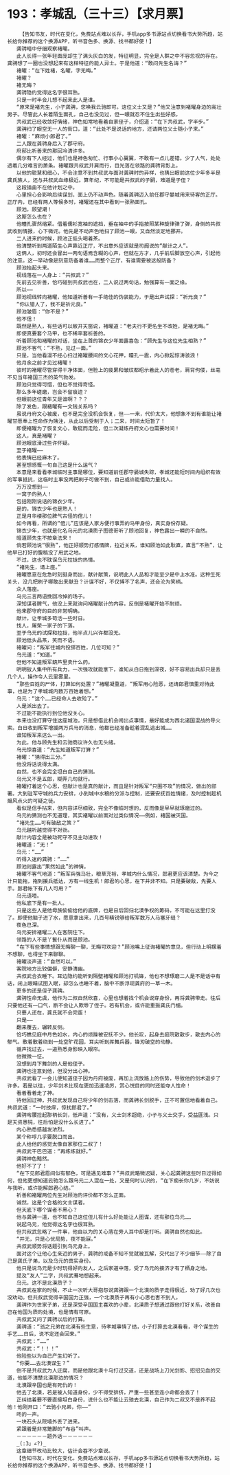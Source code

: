 # 193：孝城乱（三十三）【求月票】
        【告知书友，时代在变化，免费站点难以长存，手机app多书源站点切换看书大势所趋，站长给你推荐的这个换源APP，听书音色多、换源、找书都好使！】
       龚骋暗中仔细观察褚曜。
       此人长得一张年轻面庞却生了满头灰白的发，特征明显，完全是人群之中不容忽视的存在。龚骋想了一圈也没想起来有这样特征的能人异士。于是他道：“敢问先生名诲？”
       褚曜：“在下姓褚，名曜，字无晦。”
       褚曜？
       褚无晦？
       龚骋隐约觉得这名字很耳熟。
       只是一时半会儿想不起来此人是谁。
       “原来是褚先生，小子龚骋，您唤我云驰即可。这位义士又是？”他又注意到褚曜身边的高壮男子。尽管此人长着陌生面孔，自己也没见过，但一眼就忍不住生出些好感。
       共叔武已经收敛好情绪，神色如常地看着自家侄子，介绍道：“在下共叔武，字半步。”
       龚骋扫了眼空无一人的街口，道：“此处不是说话的地方，还请两位义士随小子来。”
       褚曜：“麻烦小郎君了。”
       二人跟在龚骋身后入了郡守府。
       府邸比祈善来的那回冷清许多。
       偶尔有下人经过，他们也是神色匆忙、行事小心翼翼，不敢有一点儿差错。少了人气，处处透着几分难言的萧条。褚曜跟共叔武并肩而行，目光落在领路的龚骋背影上。
       以他的聪慧和细心，不会注意不到共叔武与面对龚骋时的异样，也猜出眼前这位少年多半是龚氏族人，还与共叔武血缘极近。算年纪，不可能是共叔武的子嗣，难道是子侄？
       这段插曲不在他计划之中。
       心里担心会影响后续谋划，面上仍不动声色。随着龚骋迈入前任郡守晏城用来待客的正厅。正厅内，已经有两人等候多时，褚曜还在其中看到一张熟面孔。
       顾池，顾望潮！
       这厮怎么也在？
       他瞳孔骤然缩紧。借着儒衫宽袖的遮挡，垂在袖中的手指按照某种旋律弹了弹，身侧的共叔武收到情报，心下微诧。他先是不动声色地扫了顾池一眼，又自然淡定地挪开。
       二人进来的时候，顾池正低头喝着茶。
       他清楚听到两道陌生心声靠近正厅，不出意外应该就是司阍说的“献计之人”。
       这俩人，初时还会冒出一两句语焉含糊的心声，但就在方才，几乎前后脚放空心声，引起他的注意。这一举动像是刻意防备着谁……而整个正厅，有谁需要被这般防备？
       顾池抬起头来。
       视线落在一人身上：“共叔武？”
       先前去见祈善，恰巧碰到共叔武也在，二人说过两句话，勉强算有一面之缘。
       所以——
       顾池视线转向褚曜，他知道祈善有一手绝佳的伪装能力，于是出声试探：“祈元良？”
       “你认错人了，我不是祈元良。”
       顾池皱眉：“你不是？”
       他不信！
       既然是熟人，有些话可以敞开天窗说，褚曜道：“老夫行不更名坐不改姓，是褚无晦。”
       即使真要套个马甲，也不稀罕套祈善的。
       听着顾池和褚曜的对话，坐在上首的锦衣少年面露喜色：“顾先生与这位先生相熟？”
       顾池不客气：“不熟，见过一面。”
       只是，当他看漫不经心扫过褚曜腰间的文心花押，瞳孔一震，内心掀起惊涛骇浪！
       他月余之前才见过褚曜！
       彼时的褚曜尽管穿得干净体面，但脸上的疲累和皱纹都昭示着此人的苍老，肩背佝偻，丝毫不见当年褚国三杰的英气勃发。
       顾池只觉得可惜，但也不觉得奇怪。
       那么多年磋磨，岂会不留痕迹？
       但眼前这位青年又是谁啊？？？
       除了发色，跟褚曜有一文钱关系吗？
       虽说丹府文心被废，也不是完全没机会恢复，但——一来，代价太大，他想象不到有谁能让褚曜甘愿奉上性命作为赌注，从此以后受制于人；二来，时间太短暂了！
       即便褚曜为了恢复文心，敢铤而走险，但二次凝练丹府文心也需要时间！
       这人，真是褚曜？
       顾池眼底滑过些许怀疑。
       至于褚曜——
       他表情已经麻木了。
       甚至想感慨一句自己这是什么运气？
       本意是来看看孝城临时主事是哪位，要知道前任郡守晏城失踪，孝城还能短时间内组织有效的军事抵抗，这临时主事没两把刷子可做不到，自己或许能借助力量找人。
       万万没想到——
       一窝子的熟人！
       包括刚刚说话的锦衣少年。
       是的，锦衣少年也是熟人！
       正是月华楼那位脾气古怪的倌儿！
       如今再看，所谓的“倌儿”应该是人家方便行事弄的马甲身份，真实身份存疑。
       锦衣少年，也就是化名乌元的北漠质子图德哥听了顾池回复，神色露出一瞬的不自然。
       暗道顾先生不按章法来！
       倘若顾池说“很熟”，他正好顺势打感情牌，拉近关系，谁知顾池如此耿直，直言“不熟”，让他早已打好的腹稿没了用武之地。
       不过，这也不耽误乌元拉拢的热情。
       “褚先生，请上座。”
       褚曜愿意在危急时刻挺身而出，献计献策，说明此人人品和才能至少是中上水准。这种生死关头，没几把刷子哪敢出来献丑？计谋不好，不仅博不了名声，还会沦为笑柄。
       众人落座。
       乌元三言两语挽回冷掉的场子。
       深知谋者脾气，他没上来就询问褚曜献计的内容，反倒是褚曜开始不耐烦。
       他来郡守府的目的非常明确。
       献计，让孝城多苟活一些时日。
       找人，屠荣一家子的下落。
       至于乌元的试探和拉拢，他半点儿兴许都没无。
       顾池低头品茶，笑而不语。
       褚曜问：“叛军往城内投掷百姓，几位可知？”
       乌元道：“知道。”
       但他不知道叛军葫芦里卖什么药。
       明明敌人集中所有兵力，一次强攻就能拿下，谁知从白日拖到深夜，好不容易出兵却只是丢几个人，操作令人云里雾里。
       “那些百姓的尸体，打算如何处置？”褚曜凝重道，“叛军用心险恶，还请郎君慎重对待此事，也是为了孝城城内数万百姓着想。”
       乌元：“这个……已经命人去收殓了。”
       人是派出去了。
       不过能不能执行到位他没关心。
       本来也没打算守住这座城池，只是想借此机会闹出点事情，最好能成为西北诸国混战的导火索。白日收到叛军增援两万兵马的消息，他都已经准备趁着混乱逃出城……
       谁知叛军来这么一出。
       为此，他与顾先生和云驰商议许久也无头绪。
       乌元惊喜道：“先生知道叛军打算？”
       褚曜：“猜得出三分。”
       他没将话说得太满。
       自然，也不会完全坦白自己的猜测。
       乌元又不是五郎，糊弄几句就行。
       褚曜打着这个心思，但献计也是真的献计，而且是针对叛军“只围不攻”的情况，做出的部署。大到驻军守城的兵力安排，小到城中水粮的分派与控制，还要安抚百姓情绪，及时控制趁机煽风点火的可疑之徒。
       看似是信手拈来，但内容详尽细致，完全不像临时想的，反而像是早早就琢磨过的。
       乌元的猜测也不无道理，其实褚曜以前面对过类似情况——例如，褚国被灭国。
       “褚先生……可有破敌之策？”
       乌元越听越觉得不对劲。
       献计内容全是被动死守不见主动进攻！
       褚曜道：“无！”
       乌元：“……”
       听得入迷的龚骋：“……”
       顾池则露出“果然如此”的神情。
       褚曜不客气地道：“叛军兵强马壮，粮草充裕，孝城内什么情况，郎君更应该清楚。为今之计只能拖，拖到援兵抵达，方有一线生机！郎君的心思，在下并非不知。只是要破敌，先要人手。郎君帐下有几人可用？”
       乌元语噎。
       他私底下是有一批人。
       只是这些人是他母族偷偷给他的底牌，也是日后回归北漠争权的筹码，不可能在这里打没了。即便他脑子进了水，愿意拿出来，几百号精锐够给叛军数万人马塞牙缝？
       夜色已深。
       乌元安排褚曜二人在客院住下。
       领路的人不是丫鬟仆从而是顾池。
       “在下有些事情想跟无晦聊一聊，无晦可欢迎？”顾池嘴上征询褚曜的意见，但行动上明摆着不想聊，也得坐下来聊聊。
       褚曜淡声道：“自然可以。”
       客院地方比较偏僻，安静清幽。
       共叔武合衣睡下。耳边隐约能听到隔壁褚曜和顾池打机锋，他也不想琢磨二人是不是话中有话，闭上眼睛试图入眠，却怎么也睡不着，脑中不断浮现龚府的一草一木。
       更多的还是侄子龚骋。
       龚骋性命无虞，他作为二叔自然欣喜，心里也想着找个机会说穿身份，再将龚骋带走。往后只要他还有一口气，断不会让人欺辱了侄子。若有机会，或许能重振龚氏门楣。
       只要人还在，龚氏就不会完蛋！
       只是——
       翻来覆去，辗转反侧。
       恰巧瞧见庭中月色如水，内心的烦躁被安抚不少。他长叹，起身去庭院散散步，散去内心的郁气。散着散着绕到一处空旷花园，耳尖听到挥舞兵器，锋刃破空的动静。
       循声找过去，一道熟悉身影映入眼帘。
       他微微一怔。
       没想到月下舞剑的人是他侄子。
       龚骋也注意到他，但没分出心神。
       共叔武看了一会儿便知道侄子因为丹府被废，再加上流放路上的伤势，导致他的剑术退步了许多。若是以往，少年剑术比现在更加迅速凌厉，赏心悦目的同时还能夺人性命！
       看着看着走了神。
       待他回过神，共叔武发现自己将少年的剑击落，而龚骋长剑脱手，正不可置信地看着自己。共叔武道：“一时技痒，惊扰郎君了。”
       龚骋弯腰捡起那柄长剑，低声道：“没有，义士剑术超绝，小子与义士交手，受益匪浅。只是天资愚钝，往后怕是没什么长进了。”
       内心熟悉感越发浓烈。
       某个称呼几乎要脱口而出。
       此人给他的感觉太像自家那位二叔了！
       共叔武干巴巴道：“再练练就好。”
       龚骋神色黯然。
       他好不了了！
       “在下见郎君眉间似有郁色，可是遇见难事？”共叔武略微迟疑，关心起龚骋这些时日过得如何，但他更想知道云驰怎么跟乌元二人混在一处，又是何时认识的，“在下痴长你几岁，不妨说与我听，或许能解郎君心结。”
       祈善和褚曜两位先生对顾池的评价都不怎么正面。
       诚然，这是个合格的文士谋者。
       但天底下哪个谋者不黑心？
       他与龚骋一道，也不知自己这位侄儿有什么好处能让人图谋，还有那位乌元……
       说起乌元，他觉得这名字也很耳熟。
       但共叔武忽略了一件事，他自以为的关心落在旁人耳中却是打听。龚骋自然也如此。
       “并无，只是心忧局势，夜不能寐。”
       共叔武顺势将话题引到乌元身上。
       面对这个让他心生亲近的男子，龚骋的戒备不知不觉就被瓦解，交代出了不少细节——除了自己是龚氏子弟，以及乌元的真实身份。
       他只是说乌元是少时玩得好的友人，之后家道中落，受了乌元的接济才有了栖身之地。
       提及“友人”二字，共叔武蓦地想起来。
       乌元，这不是北漠质子？
       共叔武在家的时候，不止一次听大哥抱怨说龚骋跟一个北漠的质子走得很近，劝了好几次也没劝动。但共叔武觉得辛国国力正强，一个北漠质子再有小心思也害不到人。
       龚骋作为世家子弟，还是深受辛国国主喜欢的小辈，北漠质子想通过跟他打好关系，改善自己在他国为质的处境，也是情有可原。
       共叔武又问了龚骋以后的打算。
       龚骋道：“翁之兄弟在北漠有些生意，待孝城事情了结，小子打算去北漠看看，寻个谋生的手艺……日后，说不定还会回来。”
       共叔武：“……”
       共叔武：“！！！”
       他险些以为自己产生幻听了。
       “你要……去北漠谋生？”
       倒不是共叔武为人迂腐，而是他跟北漠十乌打过交道，还是战场上刀光剑影、招招见血的交道，他能不清楚北漠那边的情况？
       北漠跟辛国也是有死仇的！
       他去了北漠，若是被人知道身份，少不得受排挤，严重一些甚至连小命都会丢了！
       正纠结着要不要直接坦白身份，说什么也不能让云驰去北漠，自己作为二叔又不是养不起他！他刚开口：“云驰小兄弟，你——”
       咚的一声。
       一块石头从院墙外丢了进来。
       紧跟着是非常蹩脚的“布谷”叫声。
       －－－－－－题外话－－－－－－
       _(:3」∠?)_
       这章细节改动比较大，估计会吞不少章说。
       【告知书友，时代在变化，免费站点难以长存，手机app多书源站点切换看书大势所趋，站长给你推荐的这个换源APP，听书音色多、换源、找书都好使！】